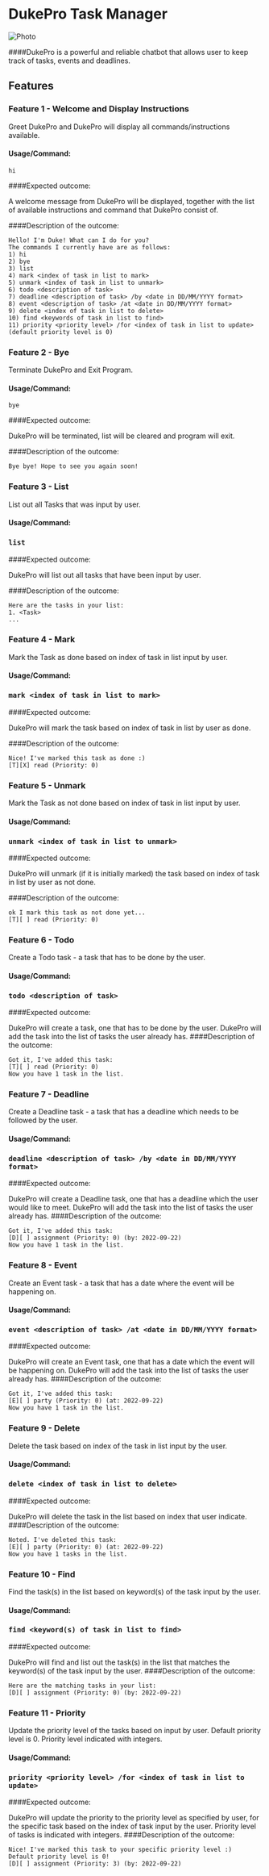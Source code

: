 # DukePro Task Manager
![Photo](Ui.png)

####DukePro is a powerful and reliable chatbot that allows user to keep track of tasks, events and deadlines.

## Features 

### Feature 1 - Welcome and Display Instructions

Greet DukePro and DukePro will display all commands/instructions available.

#### Usage/Command: 
`hi`

####Expected outcome:

A welcome message from DukePro will be displayed, together with the list of available instructions and command that DukePro consist of.

####Description of the outcome:

```
Hello! I'm Duke! What can I do for you?
The commands I currently have are as follows:
1) hi
2) bye
3) list
4) mark <index of task in list to mark>
5) unmark <index of task in list to unmark>
6) todo <description of task>
7) deadline <description of task> /by <date in DD/MM/YYYY format> 
8) event <description of task> /at <date in DD/MM/YYYY format> 
9) delete <index of task in list to delete> 
10) find <keywords of task in list to find> 
11) priority <priority level> /for <index of task in list to update> (default priority level is 0)
```

### Feature 2 - Bye
Terminate DukePro and Exit Program.

#### Usage/Command:
`bye`

####Expected outcome:

DukePro will be terminated, list will be cleared and program will exit.

####Description of the outcome:

```
Bye bye! Hope to see you again soon!
```

### Feature 3 - List
List out all Tasks that was input by user.

#### Usage/Command:
### `list`

####Expected outcome:

DukePro will list out all tasks that have been input by user.

####Description of the outcome:

```
Here are the tasks in your list:
1. <Task>
...

```
### Feature 4 - Mark
Mark the Task as done based on index of task in list input by user.

#### Usage/Command:
### `mark <index of task in list to mark>`

####Expected outcome:

DukePro will mark the task based on index of task in list by user as done.

####Description of the outcome:

```
Nice! I've marked this task as done :)
[T][X] read (Priority: 0)
```
### Feature 5 - Unmark
Mark the Task as not done based on index of task in list input by user.

#### Usage/Command:
### `unmark <index of task in list to unmark>`

####Expected outcome:

DukePro will unmark (if it is initially marked) the task based on index of task in list by user as not done.

####Description of the outcome:

```
ok I mark this task as not done yet...
[T][ ] read (Priority: 0)
```
### Feature 6 - Todo
Create a Todo task - a task that has to be done by the user.

#### Usage/Command:
### `todo <description of task>`

####Expected outcome:

DukePro will create a task, one that has to be done by the user. DukePro will add the task into the list of tasks the user already has.
####Description of the outcome:

```
Got it, I've added this task:
[T][ ] read (Priority: 0)
Now you have 1 task in the list.
```
### Feature 7 - Deadline
Create a Deadline task - a task that has a deadline which needs to be followed by the user.

#### Usage/Command:
### `deadline <description of task> /by <date in DD/MM/YYYY format>`

####Expected outcome:

DukePro will create a Deadline task, one that has a deadline which the user would like to meet. DukePro will add the task into the list of tasks the user already has.
####Description of the outcome:

```
Got it, I've added this task:
[D][ ] assignment (Priority: 0) (by: 2022-09-22)
Now you have 1 task in the list.
```
### Feature 8 - Event
Create an Event task - a task that has a date where the event will be happening on.

#### Usage/Command:
### `event <description of task> /at <date in DD/MM/YYYY format>`

####Expected outcome:

DukePro will create an Event task, one that has a date which the event will be happening on. DukePro will add the task into the list of tasks the user already has.
####Description of the outcome:

```
Got it, I've added this task:
[E][ ] party (Priority: 0) (at: 2022-09-22)
Now you have 1 task in the list.
```
### Feature 9 - Delete
Delete the task based on index of the task in list input by the user.

#### Usage/Command:
### `delete <index of task in list to delete>`

####Expected outcome:

DukePro will delete the task in the list based on index that user indicate.
####Description of the outcome:

```
Noted. I've deleted this task:
[E][ ] party (Priority: 0) (at: 2022-09-22)
Now you have 1 tasks in the list.
```
### Feature 10 - Find
Find the task(s) in the list based on keyword(s) of the task input by the user.

#### Usage/Command:
### `find <keyword(s) of task in list to find>`

####Expected outcome:

DukePro will find and list out the task(s) in the list that matches the keyword(s) of the task input by the user.
####Description of the outcome:

```
Here are the matching tasks in your list:
[D][ ] assignment (Priority: 0) (by: 2022-09-22)
```
### Feature 11 - Priority
Update the priority level of the tasks based on input by user. Default priority level is 0. Priority level indicated with integers.

#### Usage/Command:
### `priority <priority level> /for <index of task in list to update>`

####Expected outcome:

DukePro will update the priority to the priority level as specified by user, for the specific task based on the index of task input by the user. Priority level of tasks is indicated with integers.
####Description of the outcome:

```
Nice! I've marked this task to your specific priority level :)
Default priority level is 0!
[D][ ] assignment (Priority: 3) (by: 2022-09-22)
```



